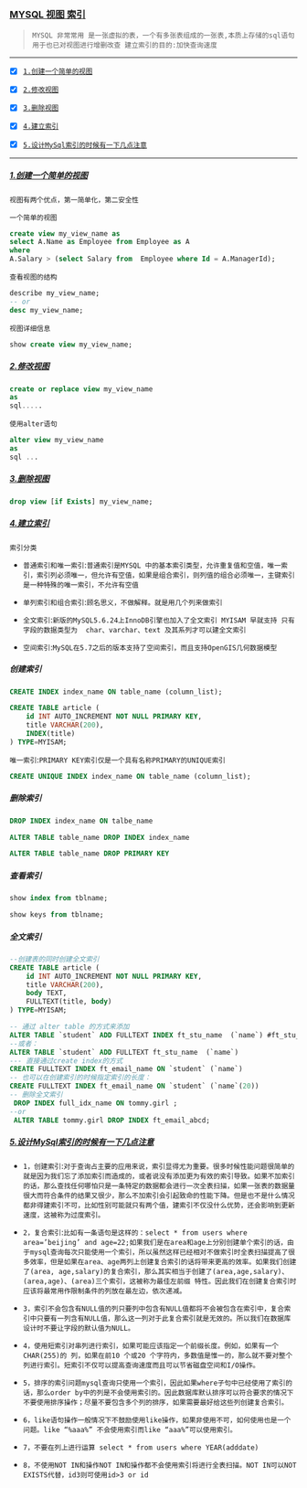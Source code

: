 ### [MYSQL 视图 索引](#top) <b id="top"></b>

> `MYSQL 非常常用 是一张虚拟的表，一个有多张表组成的一张表,本质上存储的sql语句 用于也已对视图进行增删改查 建立索引的目的:加快查询速度`

-----
- [x] [`1.创建一个简单的视图`](#aim1)
- [x] [`2.修改视图`](#aim2)
- [x] [`3.删除视图`](#aim3)
- [x] [`4.建立索引`](#aim4)
- [x] [`5.设计MySql索引的时候有一下几点注意`](#aim5)


----
##### [1.创建一个简单的视图](#top) <b id="aim1"></b>
`视图有两个优点，第一简单化，第二安全性`

`一个简单的视图`
```sql
create view my_view_name as 
select A.Name as Employee from Employee as A 
where 
A.Salary > (select Salary from  Employee where Id = A.ManagerId);
```

`查看视图的结构`
```sql
describe my_view_name;
-- or
desc my_view_name;
```
`视图详细信息`
```sql
show create view my_view_name;
```
##### [2.修改视图](#top) <b id="aim2"></b>
```sql
create or replace view my_view_name
as
sql.....
```
`使用alter语句`

```sql
alter view my_view_name 
as 
sql ...
```

##### [3.删除视图](#top) <b id="aim3"></b>
```sql
drop view [if Exists] my_view_name;
```
##### [4.建立索引](#top) <b id="aim4"></b> 

`索引分类`
- `普通索引和唯一索引`:`普通索引是MYSQL 中的基本索引类型，允许重复值和空值，唯一索引，索引列必须唯一，但允许有空值，如果是组合索引，则列值的组合必须唯一，主键索引是一种特殊的唯一索引，不允许有空值`
- `单列索引和组合索引`:`顾名思义，不做解释。就是用几个列来做索引`

- `全文索引`:`新版的MySQL5.6.24上InnoDB引擎也加入了全文索引 MYISAM 早就支持 只有字段的数据类型为  char、varchar、text 及其系列才可以建全文索引` 
- `空间索引`:`MySQL在5.7之后的版本支持了空间索引，而且支持OpenGIS几何数据模型`

##### 创建索引
```sql
CREATE INDEX index_name ON table_name (column_list);

CREATE TABLE article ( 
    id INT AUTO_INCREMENT NOT NULL PRIMARY KEY, 
    title VARCHAR(200),
    INDEX(title)
) TYPE=MYISAM; 
```
`唯一索引`:`PRIMARY KEY索引仅是一个具有名称PRIMARY的UNIQUE索引`
```sql
CREATE UNIQUE INDEX index_name ON table_name (column_list);
```
##### 删除索引
```sql
DROP INDEX index_name ON talbe_name

ALTER TABLE table_name DROP INDEX index_name

ALTER TABLE table_name DROP PRIMARY KEY
```

##### 查看索引
```sql
show index from tblname;

show keys from tblname;
```
##### 全文索引
```sql
--创建表的同时创建全文索引
CREATE TABLE article ( 
    id INT AUTO_INCREMENT NOT NULL PRIMARY KEY, 
    title VARCHAR(200), 
    body TEXT, 
    FULLTEXT(title, body) 
) TYPE=MYISAM; 

-- 通过 alter table 的方式来添加
ALTER TABLE `student` ADD FULLTEXT INDEX ft_stu_name  (`name`) #ft_stu_name是索引名，可以随便起
--或者：
ALTER TABLE `student` ADD FULLTEXT ft_stu_name  (`name`)
--- 直接通过create index的方式
CREATE FULLTEXT INDEX ft_email_name ON `student` (`name`)
-- 也可以在创建索引的时候指定索引的长度：
CREATE FULLTEXT INDEX ft_email_name ON `student` (`name`(20))
-- 删除全文索引
 DROP INDEX full_idx_name ON tommy.girl ;
--or
 ALTER TABLE tommy.girl DROP INDEX ft_email_abcd;
```
##### [5.设计MySql索引的时候有一下几点注意](#top) <b id="aim5"></b> 

* `1，创建索引`:`对于查询占主要的应用来说，索引显得尤为重要。很多时候性能问题很简单的就是因为我们忘了添加索引而造成的，或者说没有添加更为有效的索引导致。如果不加索引的话，那么查找任何哪怕只是一条特定的数据都会进行一次全表扫描，如果一张表的数据量很大而符合条件的结果又很少，那么不加索引会引起致命的性能下降。但是也不是什么情况都非得建索引不可，比如性别可能就只有两个值，建索引不仅没什么优势，还会影响到更新速度，这被称为过度索引。`

* `2，复合索引`:`比如有一条语句是这样的：select * from users where area=’beijing’ and age=22;如果我们是在area和age上分别创建单个索引的话，由于mysql查询每次只能使用一个索引，所以虽然这样已经相对不做索引时全表扫描提高了很多效率，但是如果在area、age两列上创建复合索引的话将带来更高的效率。如果我们创建了(area, age,salary)的复合索引，那么其实相当于创建了(area,age,salary)、(area,age)、(area)三个索引，这被称为最佳左前缀
特性。因此我们在创建复合索引时应该将最常用作限制条件的列放在最左边，依次递减。`

* `3，索引不会包含有NULL值的列只要列中包含有NULL值都将不会被包含在索引中，复合索引中只要有一列含有NULL值，那么这一列对于此复合索引就是无效的。所以我们在数据库设计时不要让字段的默认值为NULL。`

* `4，使用短索引对串列进行索引，如果可能应该指定一个前缀长度。例如，如果有一个CHAR(255)的 列，如果在前10 个或20 个字符内，多数值是惟一的，那么就不要对整个列进行索引。短索引不仅可以提高查询速度而且可以节省磁盘空间和I/O操作。`

* `5，排序的索引问题mysql查询只使用一个索引，因此如果where子句中已经使用了索引的话，那么order by中的列是不会使用索引的。因此数据库默认排序可以符合要求的情况下不要使用排序操作；尽量不要包含多个列的排序，如果需要最好给这些列创建复合索引。`

* `6，like语句操作一般情况下不鼓励使用like操作，如果非使用不可，如何使用也是一个问题。like “%aaa%” 不会使用索引而like “aaa%”可以使用索引。`

* `7，不要在列上进行运算 select * from users where YEAR(adddate)`

* `8，不使用NOT IN和操作NOT IN和操作都不会使用索引将进行全表扫描。NOT IN可以NOT EXISTS代替，id3则可使用id>3 or id`
